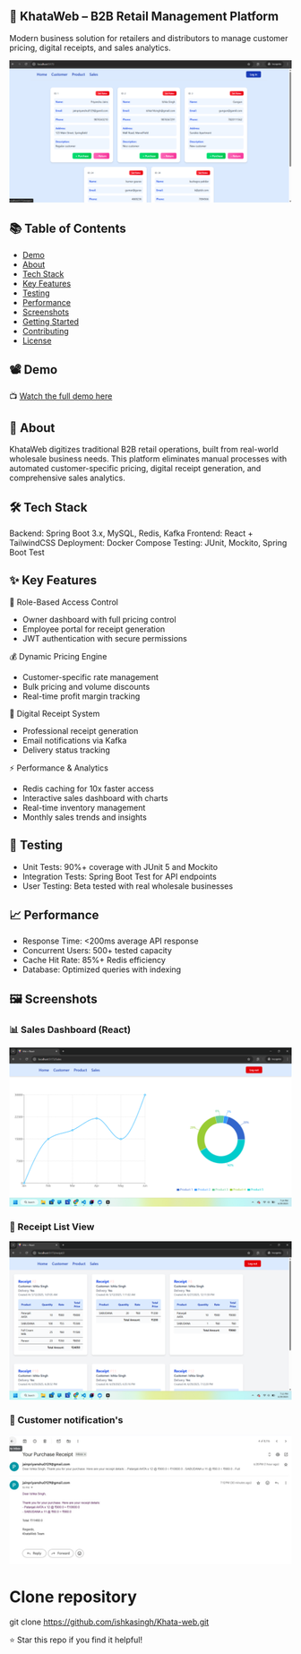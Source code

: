 ## 🧾 KhataWeb – B2B Retail Management Platform
Modern business solution for retailers and distributors to manage customer pricing, digital receipts, and sales analytics.

![Banner](./Images/home.png)

## 📚 Table of Contents

- [Demo](#-demo)
- [About](#-about)
- [Tech Stack](#-tech-stack)
- [Key Features](#-key-features)
- [Testing](#-testing)
- [Performance](#-performance)
- [Screenshots](#-screenshots)
- [Getting Started](#-getting-started)
- [Contributing](#-contributing)
- [License](#-license)


## 📽️ Demo
📺 [Watch the full demo here](https://drive.google.com/file/d/11h5_lj7F3nhGmLBeFQtwBqX_xV45H73m/view?usp=drive_link)

## 🎯 About
KhataWeb digitizes traditional B2B retail operations, built from real-world wholesale business needs. This platform eliminates manual processes with automated customer-specific pricing, digital receipt generation, and comprehensive sales analytics.

## 🛠️ Tech Stack
Backend: Spring Boot 3.x, MySQL, Redis, Kafka
Frontend: React + TailwindCSS
Deployment: Docker Compose
Testing: JUnit, Mockito, Spring Boot Test

## ✨ Key Features

🔐 Role-Based Access Control
 * Owner dashboard with full pricing control
 * Employee portal for receipt generation
 * JWT authentication with secure permissions
   
💰 Dynamic Pricing Engine
 * Customer-specific rate management
 * Bulk pricing and volume discounts
 * Real-time profit margin tracking
   
🧾 Digital Receipt System
 * Professional receipt generation
 * Email notifications via Kafka
 * Delivery status tracking
   
⚡ Performance & Analytics
 * Redis caching for 10x faster access
 * Interactive sales dashboard with charts
 * Real-time inventory management
 * Monthly sales trends and insights

   
## 🧪 Testing
 * Unit Tests: 90%+ coverage with JUnit 5 and Mockito
 * Integration Tests: Spring Boot Test for API endpoints
 * User Testing: Beta tested with real wholesale businesses
   
## 📈 Performance
 * Response Time: <200ms average API response
 * Concurrent Users: 500+ tested capacity
 * Cache Hit Rate: 85%+ Redis efficiency
 * Database: Optimized queries with indexing

## 🖼️ Screenshots
### 📊 Sales Dashboard (React)
![Sales Chart](./Images/sales.png)
### 🧾 Receipt List View
![Receipt View](./Images/receipt.png)
### 🧑 Customer notification's
![Pricing Page](./Images/email.png)


# Clone repository
git clone https://github.com/ishkasingh/Khata-web.git 

⭐ Star this repo if you find it helpful!

